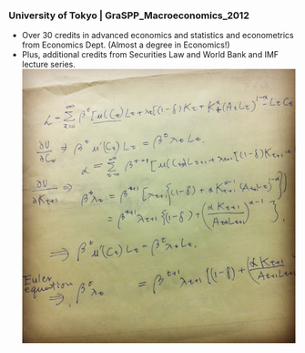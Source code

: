 ### University of Tokyo | GraSPP_Macroeconomics_2012
- Over 30 credits in advanced economics and statistics and econometrics from Economics Dept. (Almost a degree in Economics!)
- Plus, additional credits from Securities Law and World Bank and IMF lecture series.
![alt tag](euler_equation.jpg)
